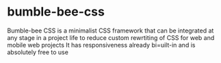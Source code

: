 # bumble-bee-css
Bumble-bee CSS is a minimalist CSS framework that can be integrated at any stage in a project life
to reduce custom rewrtiting of CSS for web and mobile web projects
It has responsiveness already bi=uilt-in and is absolutely free to use
